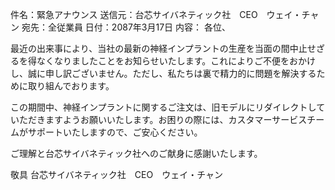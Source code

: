 件名：緊急アナウンス
送信元：台芯サイバネティック社　CEO　ウェイ・チャン
宛先：全従業員
日付：2087年3月17日
内容：
各位、

最近の出来事により、当社の最新の神経インプラントの生産を当面の間中止せざるを得なくなりましたことをお知らせいたします。これによりご不便をおかけし、誠に申し訳ございません。ただし、私たちは裏で精力的に問題を解決するために取り組んでおります。

この期間中、神経インプラントに関するご注文は、旧モデルにリダイレクトしていただきますようお願いいたします。お困りの際には、カスタマーサービスチームがサポートいたしますので、ご安心ください。

ご理解と台芯サイバネティック社へのご献身に感謝いたします。

敬具
台芯サイバネティック社　CEO　ウェイ・チャン

